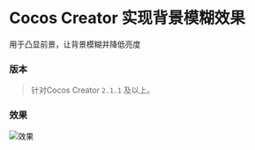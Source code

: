 # Cocos Creator 实现背景模糊效果

用于凸显前景，让背景模糊并降低亮度

### 版本

> 针对Cocos Creator `2.1.1` 及以上。

### 效果

![[效果](https://i.imgur.com/TGXDHlq.gif)](https://i.imgur.com/TGXDHlq.gif)